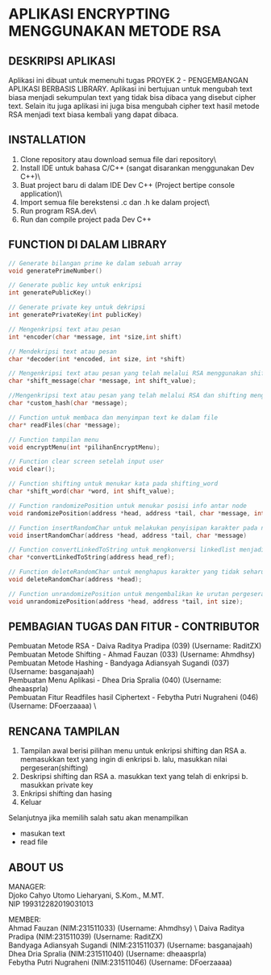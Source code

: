 # APLIKASI ENCRYPTING MENGGUNAKAN METODE RSA

## DESKRIPSI APLIKASI
Aplikasi ini dibuat untuk memenuhi tugas PROYEK 2 - PENGEMBANGAN APLIKASI BERBASIS LIBRARY.
Aplikasi ini bertujuan untuk mengubah text biasa menjadi sekumpulan text yang tidak bisa dibaca yang disebut cipher text. Selain itu juga aplikasi ini juga bisa mengubah cipher text hasil metode RSA menjadi text biasa kembali yang dapat dibaca.

## INSTALLATION
1. Clone repository atau download semua file dari repository\
2. Install IDE untuk bahasa C/C++ (sangat disarankan menggunakan Dev C++)\
3. Buat project baru di dalam IDE Dev C++ (Project bertipe console application)\
4. Import semua file berekstensi .c dan .h ke dalam project\
5. Run program RSA.dev\
6. Run dan compile project pada Dev C++

## FUNCTION DI DALAM LIBRARY
```c
// Generate bilangan prime ke dalam sebuah array
void generatePrimeNumber()
```

```c
// Generate public key untuk enkripsi
int generatePublicKey()
```

```c
// Generate private key untuk dekripsi
int generatePrivateKey(int publicKey)
```

```c
// Mengenkripsi text atau pesan
int *encoder(char *message, int *size,int shift)
```

```c
// Mendekripsi text atau pesan
char *decoder(int *encoded, int size, int *shift)
```

```c
// Mengenkripsi text atau pesan yang telah melalui RSA menggunakan shifting
char *shift_message(char *message, int shift_value);
```

```c
//Mengenkripsi text atau pesan yang telah melalui RSA dan shifting menggunakan simple hash function
char *custom_hash(char *message);
```

```c
// Function untuk membaca dan menyimpan text ke dalam file
char* readFiles(char *message);
```

```c
// Function tampilan menu
void encryptMenu(int *pilihanEncryptMenu);
```

```c
// Function clear screen setelah input user
void clear();
```

```c
// Function shifting untuk menukar kata pada shifting_word
char *shift_word(char *word, int shift_value);
```

```c
// Function randomizePosition untuk menukar posisi info antar node
void randomizePosition(address *head, address *tail, char *message, int size)
```

```c
// Function insertRandomChar untuk melakukan penyisipan karakter pada node index ganjil setelah melakukan randomizePosisition
void insertRandomChar(address *head, address *tail, char *message)
```

```c
// Function convertLinkedToString untuk mengkonversi linkedlist menjadi array of char (string) agar bisa di proses lebih lanjut pada modul RSA
char *convertLinkedToString(address head_ref);
```

```c
// Function deleteRandomChar untuk menghapus karakter yang tidak seharusnya ada karena fungsi dari insertRandomChar tersebut
void deleteRandomChar(address *head);
```

```c
// Function unrandomizePosition untuk mengembalikan ke urutan pergeseran sebelumnya dan masuk ke invers shifting untuk di kembalikan ke messege awal
void unrandomizePosition(address *head, address *tail, int size);
```



## PEMBAGIAN TUGAS DAN FITUR - CONTRIBUTOR
Pembuatan Metode RSA - Daiva Raditya Pradipa (039) (Username: RaditZX) \
Pembuatan Metode Shifting - Ahmad Fauzan (033) (Username: Ahmdhsy) \
Pembuatan Metode Hashing - Bandyaga Adiansyah Sugandi (037) (Username: basganajaah) \
Pembuatan Menu Aplikasi - Dhea Dria Spralia (040) (Username: dheaasprla) \
Pembuatan Fitur Readfiles hasil Ciphertext - Febytha Putri Nugraheni (046) (Username: DFoerzaaaa) \

## RENCANA TAMPILAN
1. Tampilan awal berisi pilihan menu untuk enkripsi shifting dan RSA
  a. memasukkan text yang ingin di enkripsi
  b. lalu, masukkan nilai pergeseran(shifting)
3. Deskripsi shifting dan RSA
  a. masukkan text yang telah di enkripsi
  b. masukkan private key
5. Enkripsi shifting dan hasing
6. Keluar

Selanjutnya jika memilih salah satu akan menampilkan 
- masukan text
- read file

## ABOUT US
MANAGER:\
Djoko Cahyo Utomo Lieharyani, S.Kom., M.MT. \
NIP 199312282019031013

MEMBER:\
Ahmad Fauzan (NIM:231511033) (Username: Ahmdhsy) \ 
Daiva Raditya Pradipa (NIM:231511039) (Username: RaditZX) \
Bandyaga Adiansyah Sugandi (NIM:231511037) (Username: basganajaah) \
Dhea Dria Spralia (NIM:231511040) (Username: dheaasprla) \
Febytha Putri Nugraheni (NIM:231511046) (Username: DFoerzaaaa)
